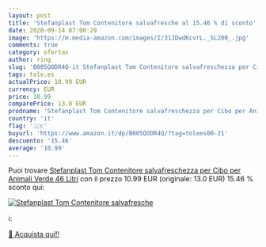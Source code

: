 ```yaml
---
layout: post
title: 'Stefanplast Tom Contenitore salvafresche al 15.46 % di sconto'
date: 2020-09-14 07:00:29
image: 'https://m.media-amazon.com/images/I/31JDwdKcvrL._SL200_.jpg'
comments: true
category: ofertas
author: ring
slug: 'B005QODR4Q-it Stefanplast Tom Contenitore salvafreschezza per Cibo per...'
tags: tole.es
actualPrice: 10.99 EUR
currency: EUR
price: 10.99
comparePrice: 13.0 EUR
prodname: 'Stefanplast Tom Contenitore salvafreschezza per Cibo per Animali  Verde  46 Litri'
country: 'it'
flag: '🇮🇹'
buyurl: 'https://www.amazon.it/dp/B005QODR4Q/?tag=tolees00-21'
descuento: '15.46'
average: '10.99'
---
```


Puoi trovare [Stefanplast Tom Contenitore salvafreschezza per Cibo per Animali  Verde  46 Litri](https://www.amazon.it/dp/B005QODR4Q/?tag=tolees00-21) con il prezzo 10.99 EUR (originale: 13.0 EUR) 15.46 % sconto qui:

[![Stefanplast Tom Contenitore salvafresche](https://m.media-amazon.com/images/I/31JDwdKcvrL._SL200_.jpg)](https://www.amazon.it/dp/B005QODR4Q/?tag=tolees00-21)

ℹ️:


[🛒 Acquista qui!!](https://www.amazon.it/dp/B005QODR4Q/?tag=tolees00-21)
